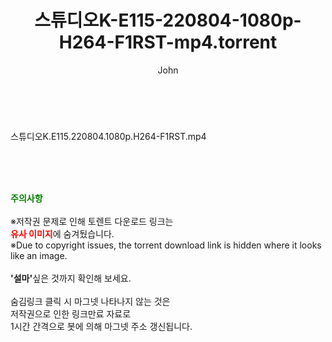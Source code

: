 ﻿---
layout: post
title:  "스튜디오K-E115-220804-1080p-H264-F1RST-mp4.torrent"
author: John
categories: [ 방송/음악 ]
tags: [  ]
image:  
description: "스튜디오K-E115-220804-1080p-H264-F1RST-mp4 torrent 정보 공유"
toc: true
toc_sticky: true
---

<br>
<div class="view-img">
<a class="view_image" href="https://torrentmobile59.com/bbs/view_image.php?fn=%2Fdata%2Ffile%2Fmusic%2F3735182707_XDrYW1Zp_9e843682c833ac6413774e8e6c12675ae2827421.jpg" target="_blank"><img alt="" class="img-tag" content="https://torrentmobile59.com/data/file/music/3735182707_XDrYW1Zp_9e843682c833ac6413774e8e6c12675ae2827421.jpg" itemprop="image" src="https://torrentmobile59.com/data/file/music/thumb-3735182707_XDrYW1Zp_9e843682c833ac6413774e8e6c12675ae2827421_835x2212.jpg"/></a></div><div class="view-content" itemprop="description">
<p>스튜디오K.E115.220804.1080p.H264-F1RST.mp4<br/></p> </div>
    
<br><br><br>
<p data-ke-size="size16"><b><span style="color: green;">주의사항</span></b><br /><br />※저작권 문제로 인해 토렌트 다운로드 링크는<br /><b><span style="color: red;">유사 이미지</span></b>에 숨겨뒀습니다.<br />※Due to copyright issues, the torrent download link is hidden where it looks like an image.<br /><br /><b>'설마'</b>싶은 것까지 확인해 보세요.<br /><br />숨김링크 클릭 시 마그넷 나타나지 않는 것은<br />저작권으로 인한 링크만료 자료로<br />1시간 간격으로 봇에 의해 마그넷 주소 갱신됩니다.</p>
